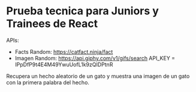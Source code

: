 # Prueba tecnica para Juniors y Trainees de React

APIs:

- Facts Random: https://catfact.ninja/fact
- Imagen Random: https://api.giphy.com/v1/gifs/search
API_KEY = IPpDfP9t4E4M49YwuUofL1k9zQIDPtnR

Recupera un hecho aleatorio de un gato y muestra una imagen de un gato con la primera palabra del hecho.